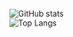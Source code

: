 ![GitHub stats](https://kristerium-readme.vercel.app/api?username=Kristerium&theme=radical&exclude_repo=readme-stats)<br>
![Top Langs](https://kristerium-readme.vercel.app/api/top-langs/?username=Kristerium&langs_count=8&theme=radical&exclude_repo=readme-stats)

